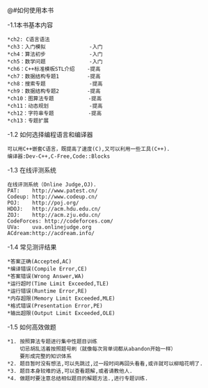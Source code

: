 @#如何使用本书

-1.1本书基本内容

    *ch2: C语言语法
    *ch3：入门模拟              -入门
    *ch4：算法初步              -入门
    *ch5：数学问题              -入门
    *ch6：C++标准模板STL介绍    -提高
    *ch7：数据结构专题1         -提高
    *ch8：搜索专题              -提高
    *ch9：数据结构专题2         -提高
    *ch10：图算法专题           -提高
    *ch11：动态规划             -提高
    *ch12：字符串专题           -提高
    *ch13：专题扩展

-1.2 如何选择编程语言和编译器

    可以用C++嵌套C语言，既提高了速度(C),又可以利用一些工具(C++).
    编译器:Dev-C++,C-Free,Code::Blocks

-1.3 在线评测系统

    在线评测系统（Online Judge,OJ).
    PAT:    http://www.patest.cn/
    Codeup: http://www.codeup.cn/
    POJ:    http://poj.org/
    HDOJ:   http://acm.hdu.edu.cn/
    ZOJ:    http://acm.zju.edu.cn/
    CodeForces: http://codeforces.com/
    UVa:    uva.onlinejudge.org
    ACdream:http://acdream.info/

-1.4 常见测评结果

    *答案正确(Accepted,AC)
    *编译错误(Compile Error,CE)
    *答案错误(Wrong Answer,WA)
    *运行超时(Time Limit Exceeded,TLE)
    *运行错误(Runtime Error,RE)
    *内存超限(Memory Limit Exceeded,MLE)
    *格式错误(Presentation Error,PE)
    *输出超限(Output Limit Exceeded,OLE)

-1.5 如何高效做题

    *1. 按照算法专题进行集中性题目训练
        切忌胡乱活着按照题号刷（就像每次背单词都从abandon开始一样）
        要形成完整的知识体系
    *2. 题目暂时没有想法,可以先跳过,过一段时间再回头看看,或许就可以柳暗花明了.
    *3. 题目本身较难的话,可以查看题解,或者请教他人.
    *4. 做题时要注意总结相似题目的解题方法.,进行专题训练.
    






























